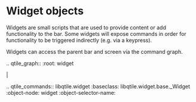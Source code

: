 # Widget objects

Widgets are small scripts that are used to provide content or add functionality
to the bar. Some widgets will expose commands in order for functionality to be
triggered indirectly (e.g. via a keypress).

Widgets can access the parent bar and screen via the command graph.

.. qtile_graph::
    :root: widget

|

.. qtile_commands:: libqtile.widget
    :baseclass: libqtile.widget.base._Widget
    :object-node: widget
    :object-selector-name:
